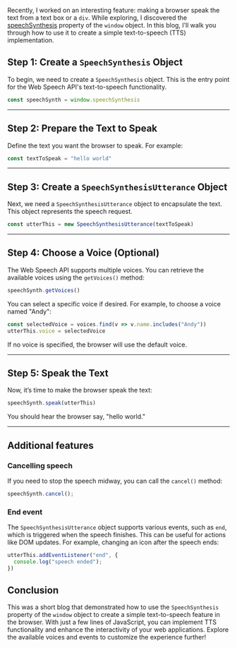 Recently, I worked on an interesting feature: making a browser speak the text from a text box or a `div`. While exploring, I discovered the [speechSynthesis](https://developer.mozilla.org/en-US/docs/Web/API/Window/speechSynthesis) property of the `window` object. In this blog, I’ll walk you through how to use it to create a simple text-to-speech (TTS) implementation.

## Step 1: Create a `SpeechSynthesis` Object
To begin, we need to create a `SpeechSynthesis` object. This is the entry point for the Web Speech API's text-to-speech functionality.
```js
const speechSynth = window.speechSynthesis
```
-------------
## Step 2: Prepare the Text to Speak
Define the text you want the browser to speak. For example:
```js
const textToSpeak = "hello world"
```
-------------
## Step 3: Create a `SpeechSynthesisUtterance` Object
Next, we need a `SpeechSynthesisUtterance` object to encapsulate the text. This object represents the speech request.
```js
const utterThis = new SpeechSynthesisUtterance(textToSpeak)
```
-------------
## Step 4: Choose a Voice (Optional)
The Web Speech API supports multiple voices. You can retrieve the available voices using the `getVoices()` method:
```js
speechSynth.getVoices()
```

You can select a specific voice if desired. For example, to choose a voice named "Andy":
```js
const selectedVoice = voices.find(v => v.name.includes("Andy"))
utterThis.voice = selectedVoice
```
If no voice is specified, the browser will use the default voice.

-------------
## Step 5: Speak the Text
Now, it’s time to make the browser speak the text:
```js
speechSynth.speak(utterThis)
```
You should hear the browser say, "hello world."

-------------

## Additional features
### Cancelling speech

If you need to stop the speech midway, you can call the `cancel()` method:
```js
speechSynth.cancel();
```

### End event
The `SpeechSynthesisUtterance` object supports various events, such as `end`, which is triggered when the speech finishes. This can be useful for actions like DOM updates. For example, changing an icon after the speech ends:
```js
utterThis.addEventListener("end", {
  console.log("speech ended");
})
```

## Conclusion
This was a short blog that demonstrated how to use the `SpeechSynthesis` property of the `window` object to create a simple text-to-speech feature in the browser. With just a few lines of JavaScript, you can implement TTS functionality and enhance the interactivity of your web applications. Explore the available voices and events to customize the experience further!
